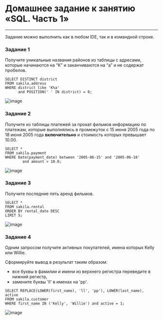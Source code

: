 # Домашнее задание к занятию «SQL. Часть 1»

---

Задание можно выполнить как в любом IDE, так и в командной строке.

### Задание 1

Получите уникальные названия районов из таблицы с адресами, которые начинаются на “K” и заканчиваются на “a” и не содержат пробелов.
```
SELECT DISTINCT district
FROM sakila.address
WHERE district like 'K%a'
      and POSITION(' ' IN district) = 0;
```

![image](https://github.com/svmarkst/netology-hw/assets/110044256/a5e6ea20-7141-4d00-baf4-376b55814ae4)


### Задание 2

Получите из таблицы платежей за прокат фильмов информацию по платежам, которые выполнялись в промежуток с 15 июня 2005 года по 18 июня 2005 года **включительно** и стоимость которых превышает 10.00.

```
SELECT *
FROM sakila.payment
WHERE Date(payment_date) between '2005-06-15' and '2005-06-18'
		and amount > 10.0;
```
![image](https://github.com/svmarkst/netology-hw/assets/110044256/4643d275-0ea9-4a29-8a66-89c97b9c2df9)

### Задание 3

Получите последние пять аренд фильмов.
```
SELECT *
FROM sakila.rental
ORDER BY rental_date DESC
LIMIT 5;
```
![image](https://github.com/svmarkst/netology-hw/assets/110044256/e0bc1617-3756-4090-9554-d320b90f237e)

### Задание 4

Одним запросом получите активных покупателей, имена которых Kelly или Willie. 

Сформируйте вывод в результат таким образом:
- все буквы в фамилии и имени из верхнего регистра переведите в нижний регистр,
- замените буквы 'll' в именах на 'pp'.
```
SELECT REPLACE(LOWER(first_name), 'll', 'pp'), LOWER(last_name), active
FROM sakila.customer
WHERE first_name IN ('Kelly', 'Willie') and active = 1;
```
![image](https://github.com/svmarkst/netology-hw/assets/110044256/f69ba280-9b83-4c13-b832-ec2a875b1c71)

